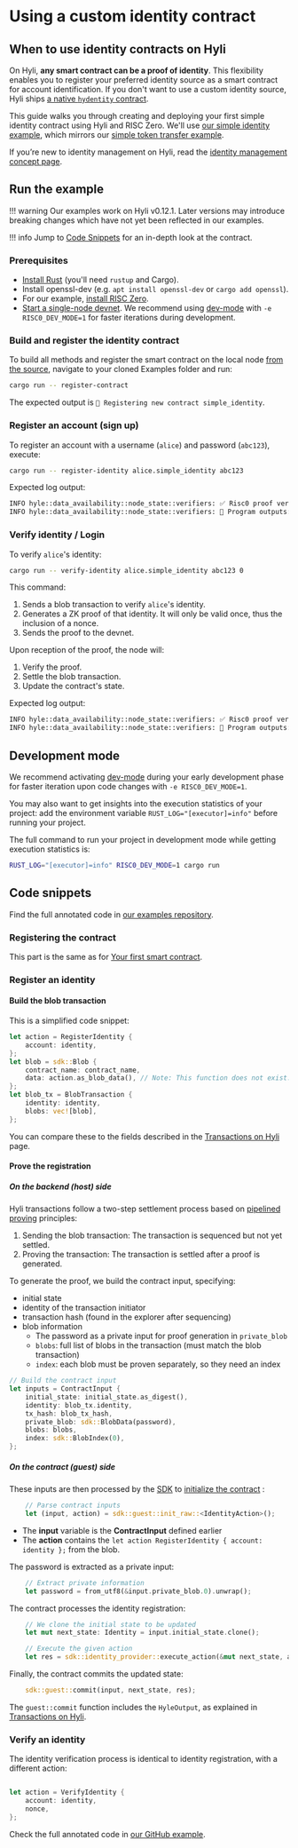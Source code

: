 # Using a custom identity contract

## When to use identity contracts on Hyli

On Hyli, **any smart contract can be a proof of identity**. This flexibility enables you to register your preferred identity source as a smart contract for account identification. If you don't want to use a custom identity source, Hyli ships [a native `hydentity` contract](https://github.com/Hyle-org/hyle/tree/main/crates/contracts/hydentity).

This guide walks you through creating and deploying your first simple identity contract using Hyli and RISC Zero. We'll use [our simple identity example](https://github.com/Hyle-org/examples/tree/main/simple-identity), which mirrors our [simple token transfer example](./first-token-contract.md).

If you’re new to identity management on Hyli, read the [identity management concept page](../../concepts/identity.md).

## Run the example

!!! warning
    Our examples work on Hyli v0.12.1. Later versions may introduce breaking changes which have not yet been reflected in our examples.

!!! info
    Jump to [Code Snippets](#code-snippets) for an in-depth look at the contract.

### Prerequisites

- [Install Rust](https://www.rust-lang.org/tools/install) (you'll need `rustup` and Cargo).
- Install openssl-dev (e.g. `apt install openssl-dev` or `cargo add openssl`).
- For our example, [install RISC Zero](https://dev.risczero.com/api/zkvm/install).
- [Start a single-node devnet](../devnet.md). We recommend using [dev-mode](https://dev.risczero.com/api/generating-proofs/dev-mode) with `-e RISC0_DEV_MODE=1` for faster iterations during development.

### Build and register the identity contract

To build all methods and register the smart contract on the local node [from the source](https://github.com/Hyle-org/examples/blob/main/simple-identity/host/src/main.rs), navigate to your cloned Examples folder and run:

```bash
cargo run -- register-contract
```

The expected output is `📝 Registering new contract simple_identity`.

### Register an account (sign up)

To register an account with a username (`alice`) and password (`abc123`), execute:

```sh
cargo run -- register-identity alice.simple_identity abc123
```

Expected log output:

```bash
INFO hyle::data_availability::node_state::verifiers: ✅ Risc0 proof verified.
INFO hyle::data_availability::node_state::verifiers: 🔎 Program outputs: Successfully registered identity for account: alice.simple_identity
```

### Verify identity / Login

To verify `alice`'s identity:

```bash
cargo run -- verify-identity alice.simple_identity abc123 0
```

This command:

1. Sends a blob transaction to verify `alice`'s identity.
1. Generates a ZK proof of that identity. It will only be valid once, thus the inclusion of a nonce.
1. Sends the proof to the devnet.

Upon reception of the proof, the node will:

1. Verify the proof.
1. Settle the blob transaction.
1. Update the contract's state.

Expected log output:

```bash
INFO hyle::data_availability::node_state::verifiers: ✅ Risc0 proof verified.
INFO hyle::data_availability::node_state::verifiers: 🔎 Program outputs: Identity verified for account: alice.simple_identity
```

## Development mode

We recommend activating [dev-mode](https://dev.risczero.com/api/generating-proofs/dev-mode) during your early development phase for faster iteration upon code changes with `-e RISC0_DEV_MODE=1`.

You may also want to get insights into the execution statistics of your project: add the environment variable `RUST_LOG="[executor]=info"` before running your project.

The full command to run your project in development mode while getting execution statistics is:

```bash
RUST_LOG="[executor]=info" RISC0_DEV_MODE=1 cargo run
```

## Code snippets

Find the full annotated code in [our examples repository](https://github.com/Hyle-org/examples/blob/main/simple-identity/host/src/main.rs).

### Registering the contract

This part is the same as for [Your first smart contract](./first-token-contract.md).

### Register an identity

#### Build the blob transaction

This is a simplified code snippet:

```rs
let action = RegisterIdentity {
    account: identity,
};
let blob = sdk::Blob {
    contract_name: contract_name,
    data: action.as_blob_data(), // Note: This function does not exist. Used here for clarity
};
let blob_tx = BlobTransaction {
    identity: identity,
    blobs: vec![blob],
};
```

You can compare these to the fields described in the [Transactions on Hyli](../../concepts/transaction.md) page.

#### Prove the registration

##### On the backend (host) side

Hyli transactions follow a two-step settlement process based on [pipelined proving](../../concepts/pipelined-proving.md) principles:

1. Sending the blob transaction: The transaction is sequenced but not yet settled.
1. Proving the transaction: The transaction is settled after a proof is generated.

To generate the proof, we build the contract input, specifying:

- initial state
- identity of the transaction initiator
- transaction hash (found in the explorer after sequencing)
- blob information
  - The password as a private input for proof generation in `private_blob`
  - `blobs`: full list of blobs in the transaction (must match the blob transaction)
  - `index`: each blob must be proven separately, so they need an index

```rs
// Build the contract input
let inputs = ContractInput {
    initial_state: initial_state.as_digest(),
    identity: blob_tx.identity,
    tx_hash: blob_tx_hash,
    private_blob: sdk::BlobData(password),
    blobs: blobs,
    index: sdk::BlobIndex(0),
};

```

##### On the contract (guest) side

These inputs are then processed by the [SDK](../../tooling/sdk.md) to [initialize the contract](https://github.com/Hyle-org/examples/blob/main/simple-identity/methods/guest/src/main.rs#L8) :

```rust
    // Parse contract inputs
    let (input, action) = sdk::guest::init_raw::<IdentityAction>();
```

- The **input** variable is the **ContractInput** defined earlier
- The **action** contains the `let action RegisterIdentity { account: identity };` from the blob.

The password is extracted as a private input:

```rust
    // Extract private information
    let password = from_utf8(&input.private_blob.0).unwrap();
```

The contract processes the identity registration:

```rust
    // We clone the initial state to be updated
    let mut next_state: Identity = input.initial_state.clone();

    // Execute the given action
    let res = sdk::identity_provider::execute_action(&mut next_state, action, password);
```

Finally, the contract commits the updated state:

```rust
    sdk::guest::commit(input, next_state, res);
```

The `guest::commit` function includes the `HyleOutput`, as explained in [Transactions on Hyli](../../concepts/transaction.md).

### Verify an identity

The identity verification process is identical to identity registration, with a different action:

```rs

let action = VerifyIdentity {
    account: identity,
    nonce,
};
```

Check the full annotated code in [our GitHub example](https://github.com/Hyle-org/examples/blob/main/simple-identity/host/src/main.rs).
